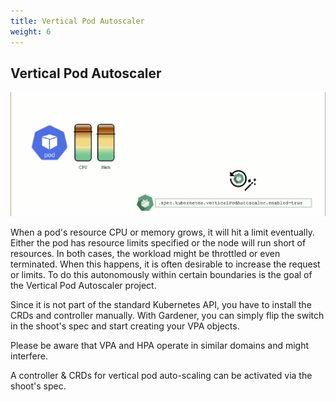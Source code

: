 ```yaml
---
title: Vertical Pod Autoscaler
weight: 6
---
```


## Vertical Pod Autoscaler

![](./images/vpa.gif)

When a pod's resource CPU or memory grows, it will hit a limit eventually. Either the pod has resource limits specified or the node will run short of resources. In both cases, the workload might be throttled or even terminated. When this happens, it is often desirable to increase the request or limits. To do this autonomously within certain boundaries is the goal of the Vertical Pod Autoscaler project.

Since it is not part of the standard Kubernetes API, you have to install the CRDs and controller manually. With Gardener, you can simply flip the switch in the shoot's spec and start creating your VPA objects.

Please be aware that VPA and HPA operate in similar domains and might interfere.

A controller & CRDs for vertical pod auto-scaling can be activated via the shoot's spec.